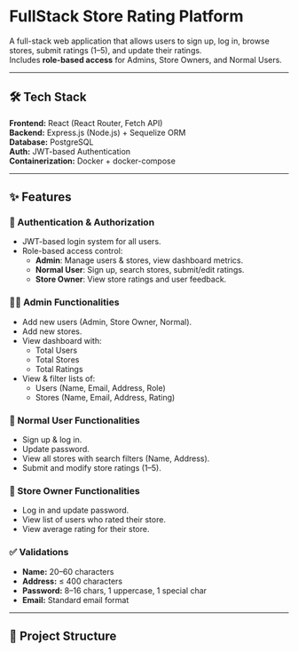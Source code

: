 # FullStack Store Rating Platform

A full-stack web application that allows users to sign up, log in, browse stores, submit ratings (1–5), and update their ratings.  
Includes **role-based access** for Admins, Store Owners, and Normal Users.

---

## 🛠 Tech Stack

**Frontend:** React (React Router, Fetch API)  
**Backend:** Express.js (Node.js) + Sequelize ORM  
**Database:** PostgreSQL  
**Auth:** JWT-based Authentication  
**Containerization:** Docker + docker-compose

---

## ✨ Features

### 🔑 Authentication & Authorization
- JWT-based login system for all users.
- Role-based access control:
  - **Admin**: Manage users & stores, view dashboard metrics.
  - **Normal User**: Sign up, search stores, submit/edit ratings.
  - **Store Owner**: View store ratings and user feedback.

### 🧑‍💻 Admin Functionalities
- Add new users (Admin, Store Owner, Normal).
- Add new stores.
- View dashboard with:
  - Total Users
  - Total Stores
  - Total Ratings
- View & filter lists of:
  - Users (Name, Email, Address, Role)
  - Stores (Name, Email, Address, Rating)

### 👤 Normal User Functionalities
- Sign up & log in.
- Update password.
- View all stores with search filters (Name, Address).
- Submit and modify store ratings (1–5).

### 🏪 Store Owner Functionalities
- Log in and update password.
- View list of users who rated their store.
- View average rating for their store.

### ✅ Validations
- **Name:** 20–60 characters  
- **Address:** ≤ 400 characters  
- **Password:** 8–16 chars, 1 uppercase, 1 special char  
- **Email:** Standard email format  

---

## 📂 Project Structure

